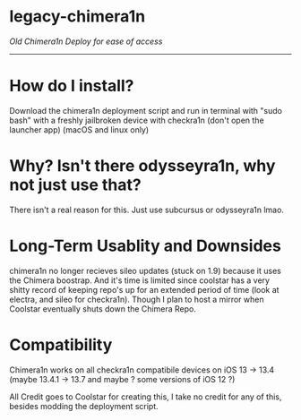 # legacy-chimera1n
*Old Chimera1n Deploy for ease of access*

---

# How do I install?

Download the chimera1n deployment script and run in terminal with "sudo bash" with a freshly jailbroken device with checkra1n (don't open the launcher app) (macOS and linux only)



# Why? Isn't there odysseyra1n, why not just use that?

There isn't a real reason for this. Just use subcursus or odysseyra1n lmao.


# Long-Term Usablity and Downsides

chimera1n no longer recieves sileo updates (stuck on 1.9) because it uses the Chimera boostrap. And it's time is limited since coolstar has a very shitty record of keeping repo's up for an extended period of time (look at electra, and sileo for checkra1n). Though I plan to host a mirror when Coolstar eventually shuts down the Chimera Repo.



# Compatibility

Chimera1n works on all checkra1n compatibile devices on iOS 13 -> 13.4 (maybe 13.4.1 -> 13.7 and maybe ? some versions of iOS 12 ?)



All Credit goes to Coolstar for creating this, I take no credit for any of this, besides modding the deployment script.
